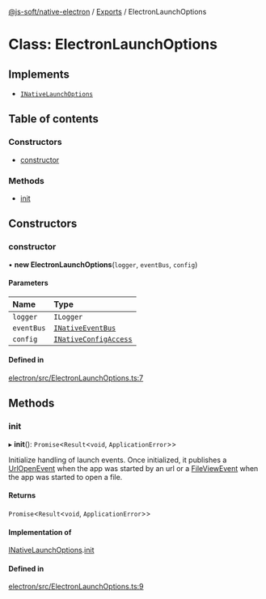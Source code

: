 [@js-soft/native-electron](../README.md) / [Exports](../modules.md) / ElectronLaunchOptions

# Class: ElectronLaunchOptions

## Implements

- [`INativeLaunchOptions`](../interfaces/INativeLaunchOptions.md)

## Table of contents

### Constructors

- [constructor](ElectronLaunchOptions.md#constructor)

### Methods

- [init](ElectronLaunchOptions.md#init)

## Constructors

### constructor

• **new ElectronLaunchOptions**(`logger`, `eventBus`, `config`)

#### Parameters

| Name | Type |
| :------ | :------ |
| `logger` | `ILogger` |
| `eventBus` | [`INativeEventBus`](../interfaces/INativeEventBus.md) |
| `config` | [`INativeConfigAccess`](../interfaces/INativeConfigAccess.md) |

#### Defined in

[electron/src/ElectronLaunchOptions.ts:7](https://github.com/js-soft/ts-native-access/blob/0bbfc64/packages/electron/src/ElectronLaunchOptions.ts#L7)

## Methods

### init

▸ **init**(): `Promise`<`Result`<`void`, `ApplicationError`\>\>

Initialize handling of launch events. Once initialized, it publishes a [UrlOpenEvent](UrlOpenEvent.md) when the app was started by an url or a [FileViewEvent](FileViewEvent.md)
when the app was started to open a file.

#### Returns

`Promise`<`Result`<`void`, `ApplicationError`\>\>

#### Implementation of

[INativeLaunchOptions](../interfaces/INativeLaunchOptions.md).[init](../interfaces/INativeLaunchOptions.md#init)

#### Defined in

[electron/src/ElectronLaunchOptions.ts:9](https://github.com/js-soft/ts-native-access/blob/0bbfc64/packages/electron/src/ElectronLaunchOptions.ts#L9)
